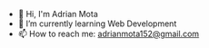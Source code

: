 - 👋 Hi, I'm Adrian Mota
- 🌱 I’m currently learning Web Development
- 📫 How to reach me: adrianmota152@gmail.com
